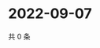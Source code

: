 # 2022-09-07

共 0 条

<!-- BEGIN WEIBO -->
<!-- 最后更新时间 Wed Sep 07 2022 18:08:12 GMT+0800 (China Standard Time) -->

<!-- END WEIBO -->
